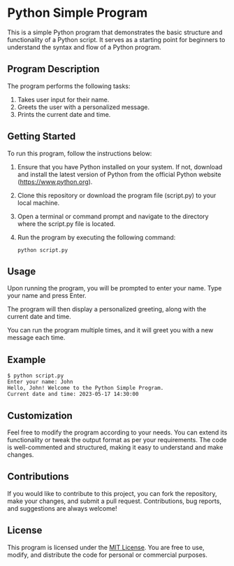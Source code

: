 # Python Simple Program

This is a simple Python program that demonstrates the basic structure and functionality of a Python script. It serves as a starting point for beginners to understand the syntax and flow of a Python program.

## Program Description

The program performs the following tasks:

1. Takes user input for their name.
2. Greets the user with a personalized message.
3. Prints the current date and time.

## Getting Started

To run this program, follow the instructions below:

1. Ensure that you have Python installed on your system. If not, download and install the latest version of Python from the official Python website (https://www.python.org).

2. Clone this repository or download the program file (script.py) to your local machine.

3. Open a terminal or command prompt and navigate to the directory where the script.py file is located.

4. Run the program by executing the following command:

   ```shell
   python script.py
   ```

## Usage

Upon running the program, you will be prompted to enter your name. Type your name and press Enter.

The program will then display a personalized greeting, along with the current date and time.

You can run the program multiple times, and it will greet you with a new message each time.

## Example

```
$ python script.py
Enter your name: John
Hello, John! Welcome to the Python Simple Program.
Current date and time: 2023-05-17 14:30:00
```

## Customization

Feel free to modify the program according to your needs. You can extend its functionality or tweak the output format as per your requirements. The code is well-commented and structured, making it easy to understand and make changes.

## Contributions

If you would like to contribute to this project, you can fork the repository, make your changes, and submit a pull request. Contributions, bug reports, and suggestions are always welcome!

## License

This program is licensed under the [MIT License](LICENSE). You are free to use, modify, and distribute the code for personal or commercial purposes.
